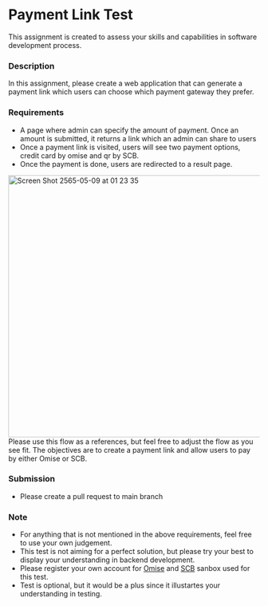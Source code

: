 # Payment Link Test
This assignment is created to assess your skills and capabilities in software development process.

### Description

In this assignment, please create a web application that can generate a payment link which users can choose which payment gateway they prefer.

### Requirements
- A page where admin can specify the amount of payment. Once an amount is submitted, it returns a link which an admin can share to users
- Once a payment link is visited, users will see two payment options, credit card by omise and qr by SCB.
- Once the payment is done, users are redirected to a result page.
<img width="525" alt="Screen Shot 2565-05-09 at 01 23 35" src="https://user-images.githubusercontent.com/96401906/167310035-6e51f6e7-c4b8-4dd6-bd33-43e9f5354ec2.png">
Please use this flow as a references, but feel free to adjust the flow as you see fit. The objectives are to create a payment link and allow users to pay by either Omise or SCB.


### Submission
- Please create a pull request to main branch


### Note
- For anything that is not mentioned in the above requirements, feel free to use your own judgement.
- This test is not aiming for a perfect solution, but please try your best to display your understanding in backend development.
- Please register your own account for [Omise](https://www.omise.co/docs) and [SCB](https://developer.scb/#/home) sanbox used for this test.
- Test is optional, but it would be a plus since it illustartes your understanding in testing. 
